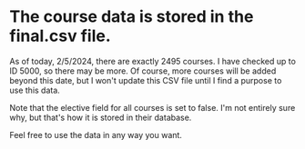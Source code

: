 # The course data is stored in the final.csv file.

As of today, 2/5/2024, there are exactly 2495 courses. I have checked up to ID 5000, so there may be more. Of course, more courses will be added beyond this date, but I won't update this CSV file until I find a purpose to use this data.

Note that the elective field for all courses is set to false. I'm not entirely sure why, but that's how it is stored in their database.

Feel free to use the data in any way you want.
